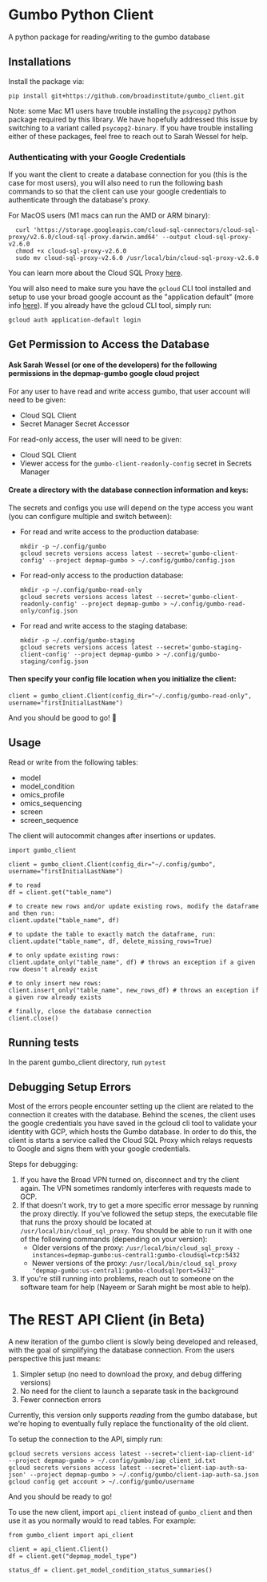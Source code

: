 # Gumbo Python Client

A python package for reading/writing to the gumbo database


## Installations

Install the package via:

```
pip install git+https://github.com/broadinstitute/gumbo_client.git
```

Note: some Mac M1 users have trouble installing the `psycopg2` python package required by this library. We have hopefully addressed this issue by switching to a variant called `psycopg2-binary`. If you have trouble installing either of these packages, feel free to reach out to Sarah Wessel for help.

### Authenticating with your Google Credentials

If you want the client to create a database connection for you (this is the case for most users), you will also need to run the following bash commands to so that the client can use your google credentials to authenticate through the database's proxy. 

For MacOS users (M1 macs can run the AMD or ARM binary):
```
  curl 'https://storage.googleapis.com/cloud-sql-connectors/cloud-sql-proxy/v2.6.0/cloud-sql-proxy.darwin.amd64' --output cloud-sql-proxy-v2.6.0
  chmod +x cloud-sql-proxy-v2.6.0
  sudo mv cloud-sql-proxy-v2.6.0 /usr/local/bin/cloud-sql-proxy-v2.6.0
```

You can learn more about the Cloud SQL Proxy [here](https://cloud.google.com/sql/docs/mysql/sql-proxy). 

You will also need to make sure you have the `gcloud` CLI tool installed and setup to use your broad google account as the "application default" (more info [here](https://cloud.google.com/sql/docs/mysql/connect-auth-proxy#credentials-from-an-authenticated-gcloud-cli-client.)). If you already have the gcloud CLI tool, simply run:
```
gcloud auth application-default login
```


## Get Permission to Access the Database

#### Ask Sarah Wessel (or one of the developers) for the following permissions in the depmap-gumbo google cloud project

For any user to have read and write access gumbo, that user account will need to be given: 

- Cloud SQL Client
- Secret Manager Secret Accessor

For read-only access, the user will need to be given:

- Cloud SQL Client
- Viewer access for the `gumbo-client-readonly-config` secret in Secrets Manager

#### Create a directory with the database connection information and keys:

The secrets and configs you use will depend on the type access you want (you can configure multiple and switch between):


- For read and write access to the production database:
    ```
    mkdir -p ~/.config/gumbo
    gcloud secrets versions access latest --secret='gumbo-client-config' --project depmap-gumbo > ~/.config/gumbo/config.json
    ```

- For read-only access to the production database:
    ```
    mkdir -p ~/.config/gumbo-read-only
    gcloud secrets versions access latest --secret='gumbo-client-readonly-config' --project depmap-gumbo > ~/.config/gumbo-read-only/config.json
    ```

- For read and write access to the staging database:
    ```
    mkdir -p ~/.config/gumbo-staging
    gcloud secrets versions access latest --secret='gumbo-staging-client-config' --project depmap-gumbo > ~/.config/gumbo-staging/config.json
    ```

#### Then specify your config file location when you initialize the client:

```
client = gumbo_client.Client(config_dir="~/.config/gumbo-read-only", username="firstInitialLastName")
```

And you should be good to go! :tada:


## Usage

Read or write from the following tables:
- model
- model_condition
- omics_profile
- omics_sequencing
- screen
- screen_sequence

The client will autocommit changes after insertions or updates.

```
import gumbo_client

client = gumbo_client.Client(config_dir="~/.config/gumbo", username="firstInitialLastName")

# to read
df = client.get("table_name")

# to create new rows and/or update existing rows, modify the dataframe and then run:
client.update("table_name", df)

# to update the table to exactly match the dataframe, run:
client.update("table_name", df, delete_missing_rows=True)

# to only update existing rows:
client.update_only("table_name", df) # throws an exception if a given row doesn't already exist

# to only insert new rows:
client.insert_only("table_name", new_rows_df) # throws an exception if a given row already exists

# finally, close the database connection
client.close()
```

## Running tests

In the parent gumbo_client directory, run `pytest`

## Debugging Setup Errors

Most of the errors people encounter setting up the client are related to the connection it creates with the database. 
Behind the scenes, the client uses the google credentials you have saved in the gcloud cli tool to validate your identity with 
GCP, which hosts the Gumbo database. In order to do this, the client is starts a service called the Cloud SQL Proxy which 
relays requests to Google and signs them with your google credentials.

Steps for debugging:
1. If you have the Broad VPN turned on, disconnect and try the client again. The VPN sometimes randomly interferes with requests made to GCP. 
2. If that doesn't work, try to get a more specific error message by running the proxy directly. If you've followed the setup steps, 
the executable file that runs the proxy should be located at `/usr/local/bin/cloud_sql_proxy`. You should be able to run it with one of the following commands 
(depending on your version):
    * Older versions of the proxy: `/usr/local/bin/cloud_sql_proxy -instances=depmap-gumbo:us-central1:gumbo-cloudsql=tcp:5432`
    * Newer versions of the proxy: `/usr/local/bin/cloud_sql_proxy "depmap-gumbo:us-central1:gumbo-cloudsql?port=5432"`
3. If you're still running into problems, reach out to someone on the software team for help (Nayeem or Sarah might be most able to help).


# The REST API Client (in Beta)
A new iteration of the gumbo client is slowly being developed and released, with the goal of simplifying the database connection. From the users perspective this just means:
1. Simpler setup (no need to download the proxy, and debug differing versions)
2. No need for the client to launch a separate task in the background
3. Fewer connection errors 

Currently, this version only supports _reading_ from the gumbo database, but we're hoping to eventually fully replace the functionality of the old client.

To setup the connection to the API, simply run:
```
gcloud secrets versions access latest --secret='client-iap-client-id' --project depmap-gumbo > ~/.config/gumbo/iap_client_id.txt
gcloud secrets versions access latest --secret='client-iap-auth-sa-json' --project depmap-gumbo > ~/.config/gumbo/client-iap-auth-sa.json
gcloud config get account > ~/.config/gumbo/username
```
And you should be ready to go!

To use the new client, import `api_client` instead of `gumbo_client` and then use it as you normally would to read tables. For example:
```
from gumbo_client import api_client

client = api_client.Client()
df = client.get("depmap_model_type")

status_df = client.get_model_condition_status_summaries()
```
